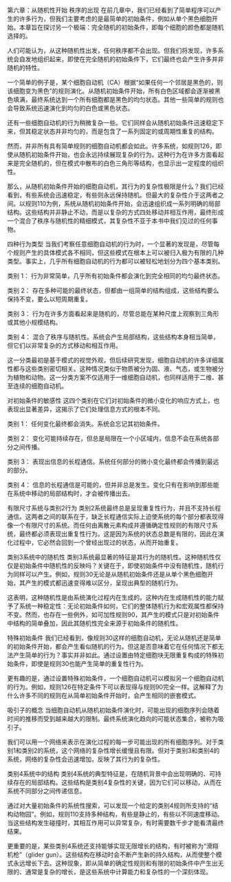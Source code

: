 第六章：从随机性开始
秩序的出现
在前几章中，我们已经看到了简单程序可以产生的许多行为，但我们主要考虑的是最简单的初始条件，例如从单个黑色细胞开始。本章旨在探讨另一个极端：完全随机的初始条件，即每个细胞的颜色都是随机选择的。

人们可能认为，从这种随机性出发，任何秩序都不会出现。但我们将发现，许多系统会自发地组织起来，即使在完全随机的初始条件下，它们最终也会产生许多并非随机的特性。

一个简单的例子是，某个细胞自动机（CA）根据“如果任何一个邻居是黑色的，则该细胞变为黑色”的规则演化。从随机初始条件开始，所有白色区域都会逐渐被黑色填满，最终系统达到一个所有细胞都是黑色的均匀状态。其他一些简单的规则也会导致系统迅速演化到均匀的白色或黑色状态。

还有一些细胞自动机的行为稍微复杂一些。它们同样会从随机初始条件迅速稳定下来，但其稳定状态并非均匀的，而是包含了一系列固定的或周期性重复的结构。

然而，并非所有具有简单规则的细胞自动机都会如此。许多系统，如规则126，即使从随机初始条件开始，也会永远持续展现复杂的行为。这种行为在许多方面看起来是完全随机的，但在模式中散布的白色三角形等结构，也显示出一定程度的组织性。

那么，从随机初始条件开始的细胞自动机，其行为的复杂性极限是什么？我们已经看到，有些系统会迅速稳定，有些则永远保持随机。但最大的复杂性介于这两者之间。以规则110为例，系统从随机初始条件开始，会迅速组织成一系列明确的局部结构。这些结构并非静止不动，而是以复杂的方式四处移动并相互作用，最终形成一个混合了秩序与随机性的精细模式，其复杂性不亚于本书中我们见过的任何事物。

四种行为类型
当我们考察任意细胞自动机的行为时，一个显著的发现是，尽管每个规则产生的具体模式各不相同，但这些模式在根本上可以被归入极为有限的几种类型。事实上，几乎所有细胞自动机的行为都可以被轻松地划分为四个基本类别。

类别 1： 行为非常简单，几乎所有初始条件都会演化到完全相同的均匀最终状态。

类别 2： 存在多种可能的最终状态，但都由一组简单的结构组成，这些结构要么保持不变，要么以短周期重复。

类别 3： 行为在许多方面看起来是随机的，尽管总能在某种尺度上观察到三角形或其他小规模结构。

类别 4： 混合了秩序与随机性。系统会产生局部结构，这些结构本身相当简单，但它们以非常复杂的方式移动和相互作用。

这一分类最初是基于模式的视觉外观，但后续研究发现，细胞自动机的许多详细属性都与这些类别密切相关。这种情况类似于物质被分为固、液、气态，或生物被分为植物和动物。这一分类方案不仅适用于一维细胞自动机，也同样适用于二维、甚至连续的细胞自动机。

对初始条件的敏感性
这四个类别在它们对初始条件的微小变化的响应方式上，也表现出显著差异，这揭示了它们处理信息方式的根本不同。

类别 1： 任何变化最终都会消失。系统会忘记其初始条件。

类别 2： 变化可能持续存在，但总是局限在一个小区域内，信息不会在系统各部分之间传播。

类别 3： 表现出信息的长程通信。系统任何部分的微小变化最终都会传播到最远的部分。

类别 4： 信息的长程通信是可能的，但并非总是发生。变化只有在影响到那些能在系统中移动的局部结构时，才会被传播出去。

有限尺寸系统与类别2行为
类别2系统最终总是呈现重复性行为，并且不支持长程通信。这两者之间的联系在于，缺乏长程通信实际上迫使系统的每个部分都表现得像一个有限尺寸的系统。而任何由离散元素构成并遵循确定性规则的有限尺寸系统，最终都必须表现出重复性行为。这是因为系统的状态总数是有限的，因此在演化过程中，它必然会回到一个曾经出现过的状态，从而开始重复。

类别3系统中的随机性
类别3系统最显著的特征是其行为的随机性。这种随机性仅仅是初始条件中随机性的反映吗？关键在于，即使初始条件中没有随机性，随机行为同样可以产生。例如，规则30无论是从随机初始条件还是从单个黑色细胞开始，其产生的模式都迅速变得难以区分，呈现出典型的随机行为。

这表明，这种随机性是由系统演化过程内在生成的。这种内在生成随机性的能力赋予了系统一种稳定性：无论初始条件如何，它们的整体随机行为和宏观属性都保持不变。然而，也存在一些例外，如可加性规则90，其产生的模式只是对初始条件中结构的简单叠加，因此其随机性完全来源于初始条件的随机性。

特殊初始条件
我们已经看到，像规则30这样的细胞自动机，无论从随机还是简单的初始条件开始，都会产生看似随机的行为。但这是否意味着它在任何情况下都无法产生简单的行为？事实并非如此。通过设置由特定细胞块无限重复构成的特殊初始条件，即使是规则30也能产生简单的重复性行为。

更有趣的是，通过设置特殊初始条件，一个细胞自动机可以模拟另一个细胞自动机的行为。例如，规则126在特定条件下可以表现得与规则90完全一样。这解释了为什么许多不同的规则在从简单初始条件开始时，会产生相同的嵌套模式。

吸引子的概念
当细胞自动机从随机初始条件演化时，可能出现的细胞序列会随着时间的推移而受到越来越大的限制。最终系统演化趋向的可能状态集合，被称为吸引子。

我们可以用一个网络来表示在演化过程的每一步可能出现的所有细胞序列。对于类别1和类别2的系统，这个网络的复杂性增长缓慢且有限。但对于类别3和类别4的系统，网络的复杂性会迅速增加，反映了其行为的复杂性。

类别4系统中的结构
类别4系统的典型特征是，在随机背景中会出现明确的、可持续存在的局部结构。这些结构是类别4复杂性的关键，因为它们可以移动，从而在系统不同部分之间传递信息。

通过对大量初始条件的系统性搜索，可以发现一个给定的类别4规则所支持的“结构动物园”。例如，规则110支持多种结构，有些是静止的，有些以不同速度移动。当这些结构发生碰撞时，其相互作用可以异常复杂，有时需要数千步才能看清最终结果。

更重要的是，某些类别4系统还支持能够实现无限增长的结构，有时被称为“滑翔机枪”（glider gun）。这些结构在移动时会不断产生新的持久结构，从而使整个模式永远增长下去。这种现象，即从简单的确定性规则和有限的初始条件中产生出无限的、通常是复杂的增长，是这些系统中计算能力和复杂性的一个深刻体现。
